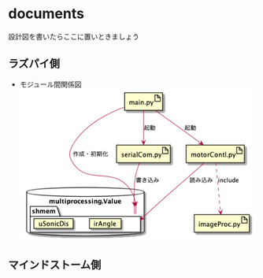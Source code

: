 # documents
設計図を書いたらここに置いときましょう
## ラズパイ側
- モジュール間関係図
![](https://github.com/FC-TRONTO/documents/blob/master/FC-TRONTO_raspi.png)
## マインドストーム側
